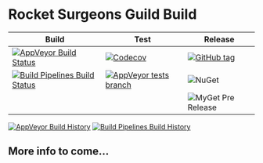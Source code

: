 # Rocket Surgeons Guild Build

| Build | Test | Release |
|---|---|---|
| [![AppVeyor Build Status](https://img.shields.io/appveyor/ci/RocketSurgeonsGuild/Build/master.svg?logo=appveyor&style=flat-square)](https://ci.appveyor.com/project/RocketSurgeonsGuild/Build) | [![Codecov](https://img.shields.io/codecov/c/gh/RocketSurgeonsGuild/Build/master.svg?style=flat-square)](https://codecov.io/gh/RocketSurgeonsGuild/Build?style=flat-square) | [![GitHub tag](https://img.shields.io/github/tag/RocketSurgeonsGuild/Build.svg?style=flat-square)](https://github.com/RocketSurgeonsGuild/Build/tags) |
| [![Build Pipelines Build Status](https://img.shields.io/vso/build/RocketSurgeonsGuild/Libraries/RSG.Build.svg?logo=visualstudiocode&style=flat-square)](https://rocketsurgeonsguild.visualstudio.com/Libraries/_build?definitionId=5)  | [![AppVeyor tests branch](https://img.shields.io/appveyor/tests/RocketSurgeonsGuild/Build/master.svg?style=flat-square)]() | ![NuGet](https://img.shields.io/nuget/v/Rocket.Surgery.Extensions.Build.svg) |
|   |   | ![MyGet Pre Release](https://img.shields.io/myget/rocket-surgeons-guild/vpre/Rocket.Surgery.Extensions.Build.svg?logo=nuget&style=flat-square&label=myget) |
[![AppVeyor Build History](https://buildstats.info/appveyor/chart/RocketSurgeonsGuild/Build)](https://ci.appveyor.com/project/RocketSurgeonsGuild/Build/history)
[![Build Pipelines Build History](https://buildstats.info/azurepipelines/chart/RocketSurgeonsGuild/Libraries/5)](https://rocketsurgeonsguild.visualstudio.com/Libraries/_build?definitionId=5)

## More info to come...
